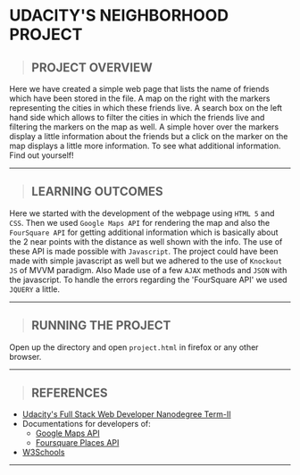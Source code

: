 # UDACITY'S NEIGHBORHOOD PROJECT

>## PROJECT OVERVIEW

Here we have created a simple web page that lists the name of friends which have been stored in the file. A map on the right with the markers representing the cities in which these friends live. A search box on the left hand side which allows to filter the cities in which the friends live and filtering the markers on the map as well. A simple hover over the markers display a little information about the friends but a click on the marker on the map displays a little more information. To see what additional information. Find out yourself!

***

>## LEARNING OUTCOMES

Here we started with the development of the webpage using `HTML 5` and `CSS`. Then we used `Google Maps API` for rendering the map and also the `FourSquare API` for getting additional information which is basically about the 2 near points with the distance as well shown with the info. The use of these API is made possible with `Javascript`. The project could have been made with simple javascript as well but we adhered to the use of `Knockout JS` of MVVM paradigm. Also Made use of a few `AJAX` methods and `JSON` with the javascript. To handle the errors regarding the 'FourSquare API' we used `JQUERY` a little.

***

>## RUNNING THE PROJECT

Open up the directory and open `project.html` in firefox or any other browser.

***

>## REFERENCES

* [Udacity's Full Stack Web Developer Nanodegree Term-II](https://in.udacity.com/)
* Documentations for developers of:
    -   [Google Maps API](https://console.developers.google.com/)
    -   [Foursquare Places API](https://developer.foursquare.com/)
* [W3Schools](https://www.w3schools.com)
***